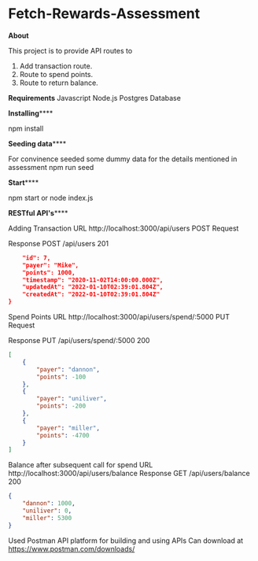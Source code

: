 # Fetch-Rewards-Assessment

**About**

This project is to provide API routes to 
1) Add transaction route.
2) Route to spend points.
3) Route to return balance.  

**Requirements**
Javascript
Node.js
Postgres Database

**Installing******

npm install

**Seeding data******

For convinence seeded some dummy data for the details mentioned in assessment
npm run seed

**Start******

npm start or node index.js

**RESTful API's******

Adding Transaction URL  http://localhost:3000/api/users POST Request

Response POST /api/users 201 
``` json {
    "id": 7,
    "payer": "Mike",
    "points": 1000,
    "timestamp": "2020-11-02T14:00:00.000Z",
    "updatedAt": "2022-01-10T02:39:01.804Z",
    "createdAt": "2022-01-10T02:39:01.804Z"
}
```
Spend Points  URL  http://localhost:3000/api/users/spend/:5000 PUT Request

Response PUT /api/users/spend/:5000 200 
``` json 
[
    {
        "payer": "dannon",
        "points": -100
    },
    {
        "payer": "uniliver",
        "points": -200
    },
    {
        "payer": "miller",
        "points": -4700
    }
]
```
Balance after subsequent call for spend  URL  http://localhost:3000/api/users/balance  Response GET /api/users/balance 200 

``` json 
{
    "dannon": 1000,
    "uniliver": 0,
    "miller": 5300
}
```
Used Postman API platform for building and using APIs 
Can download at https://www.postman.com/downloads/
